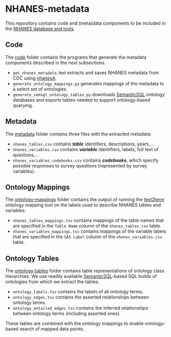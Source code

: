 # NHANES-metadata
This repository contains code and (meta)data components to be included in the [NHANES database and tools](https://github.com/ccb-hms/NHANES).  

## Code
The [code](https://github.com/ccb-hms/NHANES-metadata/tree/master/code) folder contains the programs that generate the metadata components described in the next subsections. 
* `get_nhanes_metadata.Rmd` extracts and saves NHANES metadata from CDC using [nhanesA](https://github.com/cjendres1/nhanes).
* `generate_ontology_mappings.py` generates mappings of the metadata to a select set of ontologies.
* `generate_semsql_ontology_tables.py` downloads [SemanticSQL](https://github.com/INCATools/semantic-sql) ontology databases and exports tables needed to support ontology-based querying.

## Metadata
The [metadata](https://github.com/ccb-hms/NHANES-metadata/tree/master/metadata) folder contains three files with the extracted metadata:
* `nhanes_tables.csv` contains _**table**_ identifiers, descriptions, years,...
* `nhanes_variables.csv` contains _**variable**_ identifiers, labels, full text of questions,...
* `nhanes_variables_codebooks.csv` contains _**codebooks**_, which specify possible responses to survey questions (represented by survey variables).

## Ontology Mappings
The [ontology-mappings](https://github.com/ccb-hms/NHANES-metadata/tree/master/ontology-mappings) folder contains the output of running the [text2term](https://github.com/ccb-hms/ontology-mapper) ontology mapping tool on the labels used to describe NHANES tables and variables. 
* `nhanes_tables_mappings.tsv` contains mappings of the table names that are specified in the `Table Name` column of the `nhanes_tables.csv` table.
* `nhanes_variables_mappings.tsv` contains mappings of the variable labels that are specified in the `SAS Label` column of the `nhanes_variables.csv` table.

## Ontology Tables
The [ontology-tables](https://github.com/ccb-hms/NHANES-metadata/tree/master/ontology-tables) folder contains table representations of ontology class hierarchies. We use readily available [SemanticSQL](https://github.com/INCATools/semantic-sql)-based SQL builds of ontologies from which we extract the tables:
* `ontology_labels.tsv` contains the labels of all ontology terms.
* `ontology_edges.tsv` contains the asserted relationships between ontology terms.
* `ontology_entailed_edges.tsv` contains the inferred relationships between ontology terms (including asserted ones).

These tables are combined with the ontology mappings to enable ontology-based search of mapped data points. 